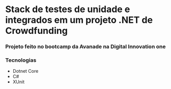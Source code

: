 <h1>Stack de testes de unidade e integrados em um projeto .NET de Crowdfunding</h1>
<h3>Projeto feito no bootcamp da Avanade na Digital Innovation one</h3>

### Tecnologias
* Dotnet Core
* C#
* XUnit
